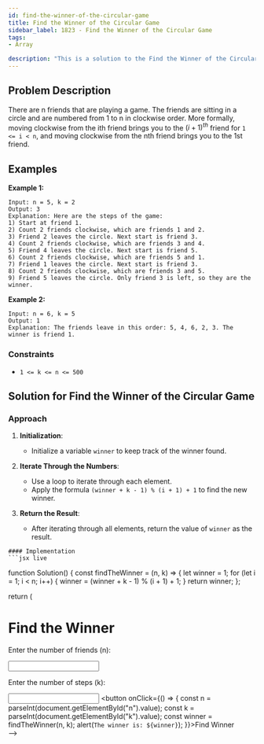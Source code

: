 ```yaml
---
id: find-the-winner-of-the-circular-game
title: Find the Winner of the Circular Game
sidebar_label: 1823 - Find the Winner of the Circular Game
tags:
- Array

description: "This is a solution to the Find the Winner of the Circular Game problem on LeetCode."
---
```


## Problem Description
There are n friends that are playing a game. The friends are sitting in a circle and are numbered from 1 to n in clockwise order. More formally, moving clockwise from the ith friend brings you to the $(i+1)^{th}$ friend for `1 <= i < n`, and moving clockwise from the nth friend brings you to the 1st friend.

## Examples

**Example 1:**

```
Input: n = 5, k = 2  
Output: 3  
Explanation: Here are the steps of the game:
1) Start at friend 1.
2) Count 2 friends clockwise, which are friends 1 and 2.
3) Friend 2 leaves the circle. Next start is friend 3.
4) Count 2 friends clockwise, which are friends 3 and 4.
5) Friend 4 leaves the circle. Next start is friend 5.
6) Count 2 friends clockwise, which are friends 5 and 1.
7) Friend 1 leaves the circle. Next start is friend 3.
8) Count 2 friends clockwise, which are friends 3 and 5.
9) Friend 5 leaves the circle. Only friend 3 is left, so they are the winner.
```

**Example 2:**
```
Input: n = 6, k = 5  
Output: 1  
Explanation: The friends leave in this order: 5, 4, 6, 2, 3. The winner is friend 1.
```

### Constraints

- `1 <= k <= n <= 500`

## Solution for Find the Winner of the Circular Game
### Approach 

1. **Initialization**:
   - Initialize a variable `winner` to keep track of the winner found.

2. **Iterate Through the Numbers**:
   - Use a loop to iterate through each element.
   - Apply the formula `(winner + k - 1) % (i + 1) + 1` to find the new winner.

3. **Return the Result**:
   - After iterating through all elements, return the value of `winner` as the result.

<Tabs>
  <TabItem value="Solution" label="Solution">

    #### Implementation
    ```jsx live

function Solution() {
  const findTheWinner = (n, k) => {
    let winner = 1;
    for (let i = 1; i < n; i++) {
      winner = (winner + k - 1) % (i + 1) + 1;
    }
    return winner;
  };

  return (
    <div>
      <h1>Find the Winner</h1>
      <p>Enter the number of friends (n):</p>
      <input type="number" id="n" />
      <p>Enter the number of steps (k):</p>
      <input type="number" id="k" />
      <button onClick={() => {
        const n = parseInt(document.getElementById("n").value);
        const k = parseInt(document.getElementById("k").value);
        const winner = findTheWinner(n, k);
        alert(`The winner is: ${winner}`);
      }}>Find Winner</button>
    </div> -->
  <!-- );
}
```

#### Complexity Analysis:

- **Time Complexity:** $O(n)$ because of iterating through the elements,
- **Space Complexity:** $O(1)$

## Code in Different Languages
<Tabs>
  <TabItem value="JavaScript" label="JavaScript">
  <SolutionAuthor name="@Ishitamukherjee2004"/>
```javascript
class Solution {
  findTheWinner(n, k) {
    let winner = 1;
    for (let i = 1; i < n; i++) {
      winner = (winner + k - 1) % (i + 1) + 1;
    }
    return winner;
  }
}
```
  </TabItem>

  <TabItem value="TypeScript" label="TypeScript">
  <SolutionAuthor name="@Ishitamukherjee2004"/>
```typescript
class Solution {
  findTheWinner(n: number, k: number): number {
    let winner = 1;
    for (let i = 1; i < n; i++) {
      winner = (winner + k - 1) % (i + 1) + 1;
    }
    return winner;
  }
}
```
  </TabItem>
  <TabItem value="Python" label="Python">
  <SolutionAuthor name="@Ishitamukherjee2004"/>
```python
class Solution:
  def findTheWinner(self, n: int, k: int) -> int:
    winner = 1
    for i in range(1, n):
      winner = (winner + k - 1) % (i + 1) + 1
    return winner
```
  </TabItem>
  <TabItem value="Java" label="Java">
  <SolutionAuthor name="@Ishitamukherjee2004"/>
```java
public class Solution {
  public int findTheWinner(int n, int k) {
    int winner = 1;
    for (int i = 1; i < n; i++) {
      winner = (winner + k - 1) % (i + 1) + 1;
    }
    return winner;
  }
}
```
  </TabItem>
  <TabItem value="C++" label="C++">
  <SolutionAuthor name="@Ishitamukherjee2004"/>
```cpp
class Solution {
public:
    int findTheWinner(int n, int k) {
        int winner = 1;
        for(int i = 1; i < n; i++){
            winner = (winner + k - 1) % (i + 1) + 1;
        }
        return winner;
    }
};
```
  </TabItem>
</Tabs>

</TabItem>
</Tabs>



## References

- **LeetCode Problem**: [Find the Winner of the Circular Game](https://leetcode.com/problems/find-the-winner-of-the-circular-game)

- **Solution Link**: [LeetCode Solution](https://leetcode.com/problems/find-the-winner-of-the-circular-game)
